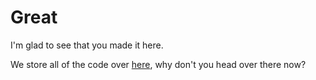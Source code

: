 # Great
I'm glad to see that you made it here. 

We store all of the code over [here](TeamCode/src/main/java/org/firstinspires/ftc/teamcode), why don't you head over there now?